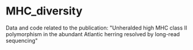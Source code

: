 # MHC_diversity
Data and code related to the publication: "Unheralded high MHC class II polymorphism in the abundant Atlantic herring resolved by long-read sequencing"
